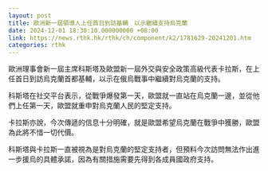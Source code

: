 ```yaml
---
layout: post
title: 歐洲新一屆領導人上任首日到訪基輔　以示繼續支持烏克蘭
date: 2024-12-01 18:30:10.000000000 +08:00
link: https://news.rthk.hk/rthk/ch/component/k2/1781629-20241201.htm
categories: rthk
---
```


歐洲理事會新一屆主席科斯塔及歐盟新一屆外交與安全政策高級代表卡拉斯，在上任首日到訪烏克蘭首都基輔，以示在俄烏戰事中繼續對烏克蘭的支持。

科斯塔在社交平台表示，從戰爭爆發第一天，歐盟就一直站在烏克蘭一邊，並從他們上任第一天，歐盟就重申對烏克蘭人民的堅定支持。

卡拉斯亦說，今次傳遞的信息十分明確，就是歐盟希望烏克蘭在戰爭中獲勝，歐盟為此將不惜一切代價。

科斯塔與卡拉斯一直被視為是對烏克蘭的堅定支持者，但預料今次訪問無法作出進一步援烏的具體承諾，因為有關措施需要先得到各成員國政府支持。
